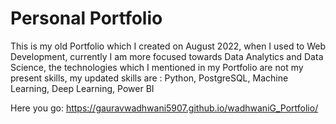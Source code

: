 # Personal Portfolio

This is my old Portfolio which I created on August 2022, when I used to Web Development, currently I am more focused towards Data Analytics and Data Science, the technologies which I mentioned in my Portfolio are not my present skills, my updated skills are : Python, PostgreSQL, Machine Learning, Deep Learning, Power BI

Here you go:
https://gauravwadhwani5907.github.io/wadhwaniG_Portfolio/


